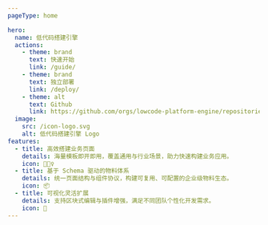 ```yaml
---
pageType: home

hero:
  name: 低代码搭建引擎
  actions:
    - theme: brand
      text: 快速开始
      link: /guide/
    - theme: brand
      text: 独立部署
      link: /deploy/  
    - theme: alt
      text: Github
      link: https://github.com/orgs/lowcode-platform-engine/repositories
  image:
    src: /icon-logo.svg
    alt: 低代码搭建引擎 Logo
features:
  - title: 高效搭建业务页面
    details: 海量模板即开即用，覆盖通用与行业场景，助力快速构建业务应用。
    icon: 🏃🏻‍♀️
  - title: 基于 Schema 驱动的物料体系
    details: 统一页面结构与组件协议，构建可复用、可配置的企业级物料生态。
    icon: 📦
  - title: 可视化灵活扩展
    details: 支持区块式编辑与插件增强，满足不同团队个性化开发需求。
    icon: 🎨
---
```

